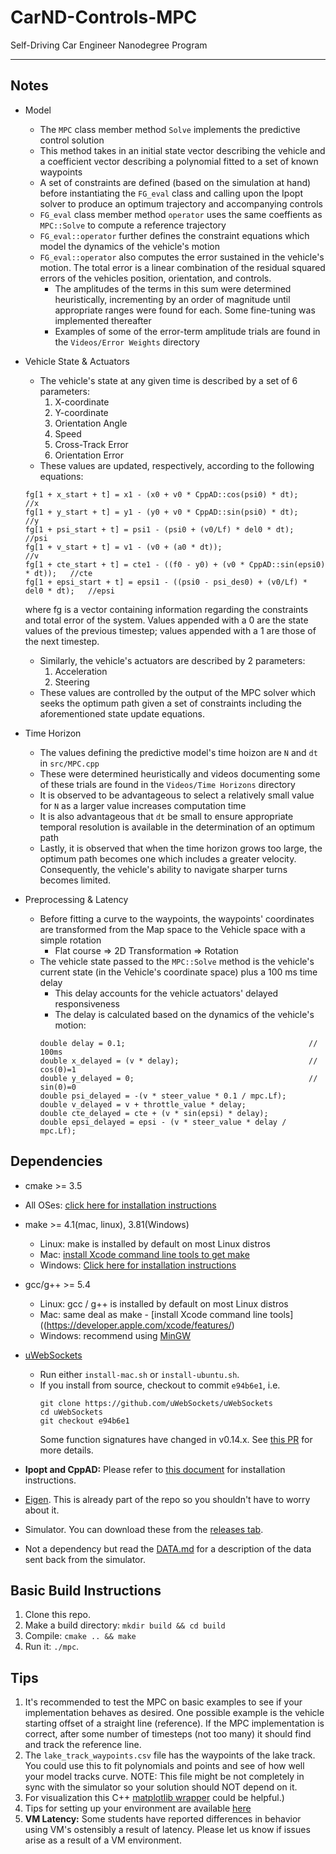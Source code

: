 # CarND-Controls-MPC
Self-Driving Car Engineer Nanodegree Program

---

## Notes
* Model
  * The `MPC` class member method `Solve` implements the predictive control solution
  * This method takes in an initial state vector describing the vehicle and a coefficient vector describing a polynomial fitted to a set of known waypoints
  * A set of constraints are defined (based on the simulation at hand) before instantiating the `FG_eval` class and calling upon the Ipopt solver to produce an optimum trajectory and accompanying controls
  * `FG_eval` class member method `operator` uses the same coeffients as `MPC::Solve` to compute a reference trajectory
  * `FG_eval::operator` further defines the constraint equations which model the dynamics of the vehicle's motion
  * `FG_eval::operator` also computes the error sustained in the vehicle's motion. The total error is a linear combination of the residual squared errors of the vehicles position, orientation, and controls.
    * The amplitudes of the terms in this sum were determined heuristically, incrementing by an order of magnitude until appropriate ranges were found for each. Some fine-tuning was implemented thereafter
    * Examples of some of the error-term amplitude trials are found in the `Videos/Error Weights` directory
* Vehicle State & Actuators
  * The vehicle's state at any given time is described by a set of 6 parameters:
    1. X-coordinate
    2. Y-coordinate
    3. Orientation Angle
    4. Speed
    5. Cross-Track Error
    6. Orientation Error
  * These values are updated, respectively, according to the following equations:
  ```
  fg[1 + x_start + t] = x1 - (x0 + v0 * CppAD::cos(psi0) * dt);                 //x
  fg[1 + y_start + t] = y1 - (y0 + v0 * CppAD::sin(psi0) * dt);                 //y
  fg[1 + psi_start + t] = psi1 - (psi0 + (v0/Lf) * del0 * dt);                  //psi
  fg[1 + v_start + t] = v1 - (v0 + (a0 * dt));                                  //v
  fg[1 + cte_start + t] = cte1 - ((f0 - y0) + (v0 * CppAD::sin(epsi0) * dt));   //cte
  fg[1 + epsi_start + t] = epsi1 - ((psi0 - psi_des0) + (v0/Lf) * del0 * dt);   //epsi
  ```
  where fg is a vector containing information regarding the constraints and total error of the system. Values appended with a 0 are the state values of the previous timestep; values appended with a 1 are those of the next timestep.
  * Similarly, the vehicle's actuators are described by 2 parameters:
    1. Acceleration
    2. Steering
  * These values are controlled by the output of the MPC solver which seeks the optimum path given a set of constraints including the aforementioned state update equations.

* Time Horizon
  * The values defining the predictive model's time hoizon are `N` and `dt` in `src/MPC.cpp`
  * These were determined heuristically and videos documenting some of these trials are found in the `Videos/Time Horizons` directory
  * It is observed to be advantageous to select a relatively small value for `N` as a larger value increases computation time
  * It is also advantageous that `dt` be small to ensure appropriate temporal resolution is available in the determination of an optimum path
  * Lastly, it is observed that when the time horizon grows too large, the optimum path becomes one which includes a greater velocity. Consequently, the vehicle's ability to navigate sharper turns becomes limited.
* Preprocessing & Latency
  * Before fitting a curve to the waypoints, the waypoints' coordinates are transformed from the Map space to the Vehicle space with a simple rotation
    * Flat course => 2D Transformation => Rotation
  * The vehicle state passed to the `MPC::Solve` method is the vehicle's current state (in the Vehicle's coordinate space) plus a 100 ms time delay
    * This delay accounts for the vehicle actuators' delayed responsiveness
    * The delay is calculated based on the dynamics of the vehicle's motion:
    ```
    double delay = 0.1;                                         // 100ms
    double x_delayed = (v * delay);                             // cos(0)=1
    double y_delayed = 0;                                       // sin(0)=0
    double psi_delayed = -(v * steer_value * 0.1 / mpc.Lf);
    double v_delayed = v + throttle_value * delay;
    double cte_delayed = cte + (v * sin(epsi) * delay);
    double epsi_delayed = epsi - (v * steer_value * delay / mpc.Lf);
    ```


## Dependencies

* cmake >= 3.5
 * All OSes: [click here for installation instructions](https://cmake.org/install/)
* make >= 4.1(mac, linux), 3.81(Windows)
  * Linux: make is installed by default on most Linux distros
  * Mac: [install Xcode command line tools to get make](https://developer.apple.com/xcode/features/)
  * Windows: [Click here for installation instructions](http://gnuwin32.sourceforge.net/packages/make.htm)
* gcc/g++ >= 5.4
  * Linux: gcc / g++ is installed by default on most Linux distros
  * Mac: same deal as make - [install Xcode command line tools]((https://developer.apple.com/xcode/features/)
  * Windows: recommend using [MinGW](http://www.mingw.org/)
* [uWebSockets](https://github.com/uWebSockets/uWebSockets)
  * Run either `install-mac.sh` or `install-ubuntu.sh`.
  * If you install from source, checkout to commit `e94b6e1`, i.e.
    ```
    git clone https://github.com/uWebSockets/uWebSockets
    cd uWebSockets
    git checkout e94b6e1
    ```
    Some function signatures have changed in v0.14.x. See [this PR](https://github.com/udacity/CarND-MPC-Project/pull/3) for more details.

* **Ipopt and CppAD:** Please refer to [this document](https://github.com/udacity/CarND-MPC-Project/blob/master/install_Ipopt_CppAD.md) for installation instructions.
* [Eigen](http://eigen.tuxfamily.org/index.php?title=Main_Page). This is already part of the repo so you shouldn't have to worry about it.
* Simulator. You can download these from the [releases tab](https://github.com/udacity/self-driving-car-sim/releases).
* Not a dependency but read the [DATA.md](./DATA.md) for a description of the data sent back from the simulator.


## Basic Build Instructions

1. Clone this repo.
2. Make a build directory: `mkdir build && cd build`
3. Compile: `cmake .. && make`
4. Run it: `./mpc`.

## Tips

1. It's recommended to test the MPC on basic examples to see if your implementation behaves as desired. One possible example
is the vehicle starting offset of a straight line (reference). If the MPC implementation is correct, after some number of timesteps
(not too many) it should find and track the reference line.
2. The `lake_track_waypoints.csv` file has the waypoints of the lake track. You could use this to fit polynomials and points and see of how well your model tracks curve. NOTE: This file might be not completely in sync with the simulator so your solution should NOT depend on it.
3. For visualization this C++ [matplotlib wrapper](https://github.com/lava/matplotlib-cpp) could be helpful.)
4.  Tips for setting up your environment are available [here](https://classroom.udacity.com/nanodegrees/nd013/parts/40f38239-66b6-46ec-ae68-03afd8a601c8/modules/0949fca6-b379-42af-a919-ee50aa304e6a/lessons/f758c44c-5e40-4e01-93b5-1a82aa4e044f/concepts/23d376c7-0195-4276-bdf0-e02f1f3c665d)
5. **VM Latency:** Some students have reported differences in behavior using VM's ostensibly a result of latency.  Please let us know if issues arise as a result of a VM environment.
